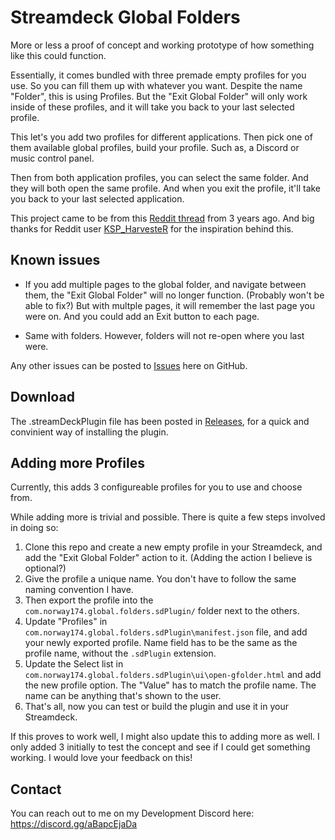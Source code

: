 # Streamdeck Global Folders

More or less a proof of concept and working prototype of how something like this could function.

Essentially, it comes bundled with three premade empty profiles for you use.
So you can fill them up with whatever you want. Despite the name "Folder", this is using Profiles.
But the "Exit Global Folder" will only work inside of these profiles, and it will take you back to your last selected profile.


This let's you add two profiles for different applications. Then pick one of them available global profiles, build your profile. Such as, a Discord or music control panel.

Then from both application profiles, you can select the same folder. And they will both open the same profile. And when you exit the profile, it'll take you back to your last selected application.

This project came to be from this [Reddit thread](https://www.reddit.com/r/elgato/comments/uerh0t/feature_request_for_a_previous_profile_action/) from 3 years ago. And big thanks for Reddit user [KSP_HarvesteR](https://www.reddit.com/user/KSP_HarvesteR/) for the inspiration behind this.


## Known issues
* If you add multiple pages to the global folder, and navigate between them, the "Exit Global Folder" will no longer function. (Probably won't be able to fix?)
 But with multple pages, it will remember the last page you were on. And you could add an Exit button to each page.

* Same with folders. However, folders will not re-open where you last were.

Any other issues can be posted to [Issues](./issues) here on GitHub.

## Download
The .streamDeckPlugin file has been posted in [Releases](./releases), for a quick and convinient way of installing the plugin.

## Adding more Profiles
Currently, this adds 3 configureable profiles for you to use and choose from.

While adding more is trivial and possible. There is quite a few steps involved in doing so:

1. Clone this repo and create a new empty profile in your Streamdeck, and add the "Exit Global Folder" action to it. (Adding the action I believe is optional?)
2. Give the profile a unique name. You don't have to follow the same naming convention I have.
3. Then export the profile into the `com.norway174.global.folders.sdPlugin/` folder next to the others.
4. Update "Profiles" in `com.norway174.global.folders.sdPlugin\manifest.json` file, and add your newly exported profile. Name field has to be the same as the profile name, without the `.sdPlugin` extension.
5. Update the Select list in `com.norway174.global.folders.sdPlugin\ui\open-gfolder.html` and add the new profile option. The "Value" has to match the profile name. The name can be anything that's shown to the user.
6. That's all, now you can test or build the plugin and use it in your Streamdeck.

If this proves to work well, I might also update this to adding more as well. I only added 3 initially to test the concept and see if I could get something working.
I would love your feedback on this!

## Contact
You can reach out to me on my Development Discord here: https://discord.gg/aBapcEjaDa

